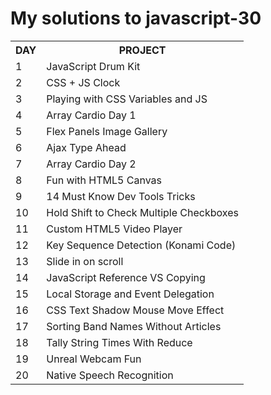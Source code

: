 # My solutions to javascript-30


<table>
  <tr>
    <th>DAY</th>
    <th>PROJECT</th>
  </tr>
  <tr>
    <td>1</td>
    <td>JavaScript Drum Kit</td>
  </tr>
  <tr>
    <td>2</td>
    <td>CSS + JS Clock</td>
  </tr>
  <tr>
    <td>3</td>
    <td>Playing with CSS Variables and JS</td>
  </tr>
  <tr>
    <td>4</td>
    <td>Array Cardio Day 1</td>
  </tr>
  <tr>
    <td>5</td>
    <td>Flex Panels Image Gallery</td>
  </tr>
  <tr>
    <td>6</td>
    <td>Ajax Type Ahead</td>
  </tr>
  <tr>
    <td>7</td>
    <td>Array Cardio Day 2</td>
  </tr>
  <tr>
    <td>8</td>
    <td>Fun with HTML5 Canvas</td>
  </tr>
  <tr>
    <td>9</td>
    <td>14 Must Know Dev Tools Tricks</td>
  </tr>
  <tr>
    <td>10</td>
    <td>Hold Shift to Check Multiple Checkboxes</td>
  </tr>
   <tr>
    <td>11</td>
    <td>Custom HTML5 Video Player</td>
  </tr>
   <tr>
    <td>12</td>
    <td>Key Sequence Detection (Konami Code)</td>
  </tr>
  <tr>
    <td>13</td>
    <td>Slide in on scroll</td>
  </tr>
   <tr>
    <td>14</td>
    <td>JavaScript Reference VS Copying</td>
  </tr>
  <tr>
    <td>15</td>
    <td>Local Storage and Event Delegation</td>
  </tr>
  <tr>
    <td>16</td>
    <td>CSS Text Shadow Mouse Move Effect</td>
  </tr>
  <tr>
    <td>17</td>
    <td>Sorting Band Names Without Articles</td>
  </tr>
  <tr>
    <td>18</td>
    <td>Tally String Times With Reduce</td>
  </tr>
  <tr>
    <td>19</td>
    <td>Unreal Webcam Fun</td>
  </tr>
  <tr>
    <td>20</td>
    <td>Native Speech Recognition</td>
  </tr>
</table>
